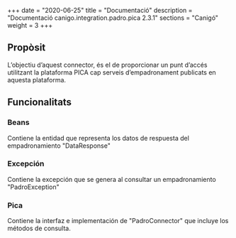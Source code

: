 +++
date        = "2020-06-25"
title       = "Documentació"
description = "Documentació canigo.integration.padro.pica 2.3.1"
sections    = "Canigó"
weight      = 3
+++

## Propòsit

L’objectiu d’aquest connector, és el de proporcionar un punt d’accés utilitzant la plataforma PICA cap serveis d’empadronament publicats en aquesta plataforma.

## Funcionalitats

### Beans

Contiene la entidad que representa los datos de respuesta del empadronamiento "DataResponse"

### Excepción

Contiene la excepción que se genera al consultar un empadronamiento "PadroException"

### Pica

Contiene la interfaz e implementación de "PadroConnector" que incluye los métodos de consulta. 
